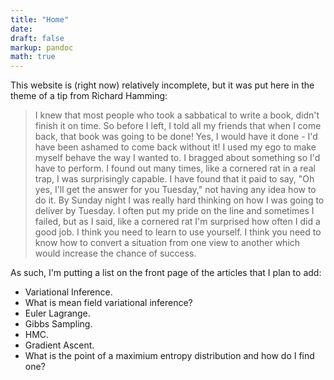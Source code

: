 ```yaml
---
title: "Home"
date:
draft: false
markup: pandoc
math: true
---
```


This website is (right now) relatively incomplete, but it was put here in the theme of a tip from Richard Hamming:

>  I knew that most people who took a sabbatical to write a book, didn't finish it on time. So before I left, I told all my friends that when I come back, that book was going to be done! Yes, I would have it done - I'd have been ashamed to come back without it! I used my ego to make myself behave the way I wanted to. I bragged about something so I'd have to perform. I found out many times, like a cornered rat in a real trap, I was surprisingly capable. I have found that it paid to say, "Oh yes, I'll get the answer for you Tuesday," not having any idea how to do it. By Sunday night I was really hard thinking on how I was going to deliver by Tuesday. I often put my pride on the line and sometimes I failed, but as I said, like a cornered rat I'm surprised how often I did a good job. I think you need to learn to use yourself. I think you need to know how to convert a situation from one view to another which would increase the chance of success.

As such, I'm putting a list on the front page of the articles that I plan to add:

* Variational Inference.
* What is mean field variational inference?
* Euler Lagrange.
* Gibbs Sampling.
* HMC.
* Gradient Ascent.
* What is the point of a maximium entropy distribution and how do I find one?